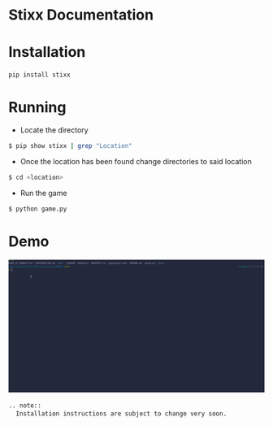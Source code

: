 <!--.. stixx documentation master file, created by
   sphinx-quickstart on Tue Apr  4 20:47:03 2023.
   You can adapt this file completely to your liking, but it should at least
   contain the root `toctree` directive.
-->

# Stixx Documentation

# Installation
```bash
pip install stixx
```

# Running
  - Locate the directory
```bash
$ pip show stixx | grep "Location"
```
  - Once the location has been found change directories to said location
  ```bash
  $ cd <location>
  ```
  -  Run the game
```bash
$ python game.py
```

# Demo
![](../demo.gif)


```eval_rst
.. note::
  Installation instructions are subject to change very soon.
```

<!--
.. toctree::
   :maxdepth: 2
   :caption: Contents:
-->

<!-- Indices and tables
==================

* :ref:`genindex`
* :ref:`modindex`
* :ref:`search`
-->
